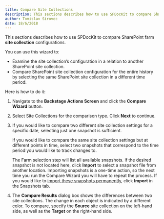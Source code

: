 ```yaml
---
title: Compare Site Collections
description: This sections describes how to use SPDocKit to compare SharePoint farm site collection configurations.
author: Tomislav Sirovec    
date: 18/6/2018
---
```

This sections describes how to use SPDocKit to compare SharePoint farm **site collection** configurations.

You can use this wizard to:
* Examine the site collection’s configuration in a relation to another SharePoint site collection.
* Compare SharePoint site collection configuration for the entire history by selecting the same SharePoint site collection in a different time period.

Here is how to do it:

1. Navigate to the **Backstage Actions Screen** and click the **Compare Wizard** button.

2. Select Site Collections for the comparison type. Click **Next** to continue.

3. If you would like to compare two different site collection settings for a specific date, selecting just one snapshot is sufficient.

    If you would like to compare the same site collection settings but at different points in time, select two snapshots that correspond to the time period you would like to track changes to.

    The Farm selection step will list all available snapshots. If the desired snapshot is not located here, click __Import__ to select a snapshot file from another location. Importing snapshots is a one-time action, so the next time you run the Compare Wizard you will have to repeat the process. If you would like to [import these snapshots permanently](#internal/get-to-know-spdockit/snapshots-screen), click __Import__ in the Snapshots tab.

4. The **Compare Results** dialog box shows the differences between two site collections. The change in each object is indicated by a different color. To compare, specify the **Source** site collection on the left-hand side, as well as the **Target** on the right-hand side.
